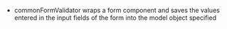 
- commonFormValidator wraps a form component and saves the values entered in the input fields of the form into the model object specified
